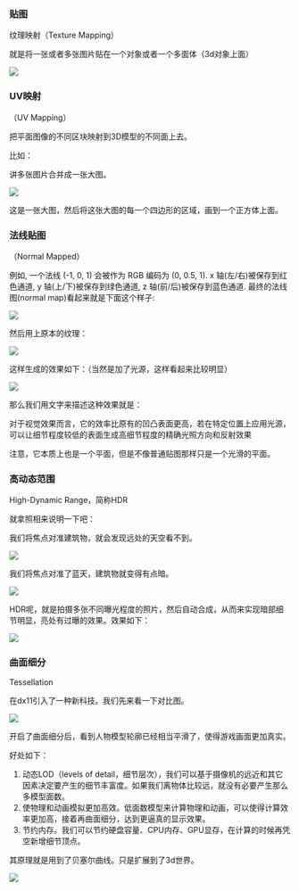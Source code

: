 ### 贴图

纹理映射（Texture Mapping）

就是将一张或者多张图片贴在一个对象或者一个多面体（3d对象上面）

![]("cube2.png")

### UV映射

（UV Mapping）

把平面图像的不同区块映射到3D模型的不同面上去。

比如：

讲多张图片合并成一张大图。

![]("texture-atlas.jpg")

这是一张大图，然后将这张大图的每一个四边形的区域，画到一个正方体上面。

### 法线贴图

（Normal Mapped）


例如, 一个法线 (-1, 0, 1) 会被作为 RGB 编码为 (0, 0.5, 1). x 轴(左/右)被保存到红色通道, y 轴(上/下)被保存到绿色通道, z 轴(前/后)被保存到蓝色通道. 最终的法线图(normal map)看起来就是下面这个样子:

![]("cjFUm7X.png")

然后用上原本的纹理：

![]("e4FtQNt.png")

这样生成的效果如下：（当然是加了光源，这样看起来比较明显）

![]("WHI3uYo.gif")

那么我们用文字来描述这种效果就是：

对于视觉效果而言，它的效率比原有的凹凸表面更高，若在特定位置上应用光源，可以让细节程度较低的表面生成高细节程度的精确光照方向和反射效果

注意，它本质上也是一个平面，但是不像普通贴图那样只是一个光滑的平面。


### 高动态范围 

High-Dynamic Range，简称HDR

就拿照相来说明一下吧：

我们将焦点对准建筑物，就会发现远处的天空看不到。

![]("152116pj6jlhfv1hymmooo.jpg.thumb.jpg")

我们将焦点对准了蓝天，建筑物就变得有点暗。

![]("152115mj3k0i094930ejya.jpg.thumb.jpg")

HDR呢，就是拍摄多张不同曝光程度的照片，然后自动合成，从而来实现暗部细节明显，亮处有过曝的效果。效果如下：

![]("165534klgl25zzeq5egdqv.jpg.thumb.jpg")


### 曲面细分

Tessellation

在dx11引入了一种新科技。我们先来看一下对比图。

![]("smoothing_character.jpg")

开启了曲面细分后，看到人物模型轮廓已经相当平滑了，使得游戏画面更加真实。

好处如下：

1. 动态LOD（levels of detail，细节层次），我们可以基于摄像机的远近和其它因素决定要产生的细节丰富度。如果我们离物体比较远，就没有必要产生那么多模型面数。
1. 使物理和动画模拟更加高效。低面数模型来计算物理和动画，可以使得计算效率更加高，接着再曲面细分，达到更逼真的显示效果。
1. 节约内存。我们可以节约硬盘容量、CPU内存、GPU显存，在计算的时候再凭空新增细节顶点。

其原理就是用到了贝塞尔曲线。只是扩展到了3d世界。

![]("20170814143731489.gif")